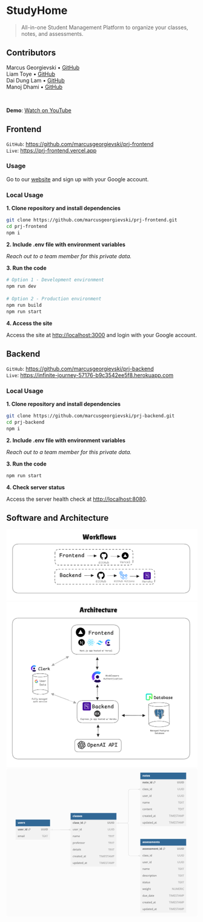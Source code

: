 # StudyHome

> All-in-one Student Management Platform to organize your classes, notes, and assessments.

## Contributors

Marcus Georgievski • [GitHub](https://github.com/marcusgeorgievski) \
Liam Toye • [GitHub](https://github.com/lctoye) \
Dai Dung Lam • [GitHub](https://github.com/NoneNeko) \
Manoj Dhami • [GitHub](https://github.com/Dmanoj07)

<br/>

**Demo**: [Watch on YouTube](https://youtu.be/Oj-fDkaS6Os)

## Frontend

`GitHub`: https://github.com/marcusgeorgievski/prj-frontend \
`Live`: https://prj-frontend.vercel.app

### Usage

Go to our [website](https://studyhome.vercel.app) and sign up with your Google account.

### Local Usage

**1. Clone repository and install dependencies**

```bash
git clone https://github.com/marcusgeorgievski/prj-frontend.git
cd prj-frontend
npm i
```

**2. Include .env file with environment variables**

_Reach out to a team member for this private data._

**3. Run the code**

```bash
# Option 1 - Development environment
npm run dev

# Option 2 - Production environment
npm run build
npm run start
```

**4. Access the site**

Access the site at [http://localhost:3000](http://localhost:3000) and login with your Google account.

## Backend

`GitHub`: https://github.com/marcusgeorgievski/prj-backend \
`Live`: https://infinite-journey-57176-b9c3542ee5f8.herokuapp.com

### Local Usage

**1. Clone repository and install dependencies**

```bash
git clone https://github.com/marcusgeorgievski/prj-backend.git
cd prj-backend
npm i
```

**2. Include .env file with environment variables**

_Reach out to a team member for this private data._

**3. Run the code**

```bash
npm run start
```

**4. Check server status**

Access the server health check at [http://localhost:8080](http://localhost:8080).

## Software and Architecture

![Workflow](/assets/workflow.png)
![Architecture Diagram](/assets/arch.png)
![Database](/assets/db.png)
